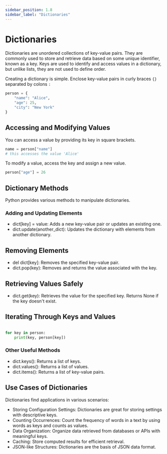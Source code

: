 ```yaml
---
sidebar_position: 1.8
sidebar_label: "Dictionaries"
---
```


# Dictionaries

Dictionaries are unordered collections of key-value pairs. They are commonly used to store and retrieve data based on some unique identifier, known as a key. Keys are used to identify and access values in a dictionary, but unlike lists, they are not used to define order.

Creating a dictionary is simple. Enclose key-value pairs in curly braces `{}` separated by colons `:`

```python
person = {
    "name": "Alice",
    "age": 25,
    "city": "New York"
}
```

## Accessing and Modifying Values

You can access a value by providing its key in square brackets.

```python
name = person["name"]
# this accesses the value 'Alice'
```

To modify a value, access the key and assign a new value.

```python
person["age"] = 26
```

## Dictionary Methods

Python provides various methods to manipulate dictionaries.

### Adding and Updating Elements

- dict[key] = value: Adds a new key-value pair or updates an existing one.
- dict.update(another_dict): Updates the dictionary with elements from another dictionary.

## Removing Elements

- del dict[key]: Removes the specified key-value pair.
- dict.pop(key): Removes and returns the value associated with the key.

## Retrieving Values Safely

- dict.get(key): Retrieves the value for the specified key. Returns None if the key doesn't exist.

## Iterating Through Keys and Values

```python

for key in person:
    print(key, person[key])
```

### Other Useful Methods

- dict.keys(): Returns a list of keys.
- dict.values(): Returns a list of values.
- dict.items(): Returns a list of key-value pairs.

## Use Cases of Dictionaries

Dictionaries find applications in various scenarios:

- Storing Configuration Settings: Dictionaries are great for storing settings with descriptive keys.
- Counting Occurrences: Count the frequency of words in a text by using words as keys and counts as values.
- Data Organization: Organize data retrieved from databases or APIs with meaningful keys.
- Caching: Store computed results for efficient retrieval.
- JSON-like Structures: Dictionaries are the basis of JSON data format.